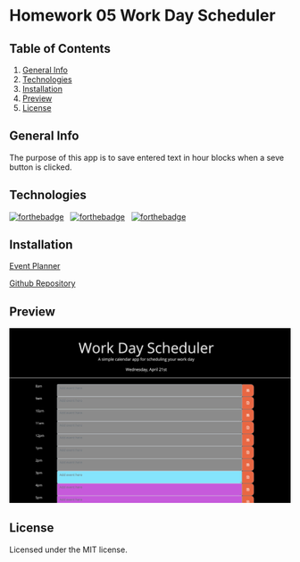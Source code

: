 # Homework 05 Work Day Scheduler

## Table of Contents
1. [General Info](#general-info)
2. [Technologies](#technologies)
3. [Installation](#installation)
5. [Preview](#Preview)
6. [License](#License)

## General Info
The purpose of this app is to save entered text in hour blocks when a seve button is clicked.

## Technologies 
[![forthebadge](https://forthebadge.com/images/badges/uses-js.svg)](https://forthebadge.com) &nbsp; [![forthebadge](https://forthebadge.com/images/badges/uses-css.svg)](https://forthebadge.com) &nbsp; [![forthebadge](https://forthebadge.com/images/badges/uses-html.svg)](https://forthebadge.com)

## Installation
[Event Planner](https://matteothomas.github.io/simple-event-planner)

[Github Repository](https://github.com/MatteoThomas/simple-event-planner)

## Preview
![preview](/assets/img/neg.png)

## License
Licensed under the MIT license.
	
